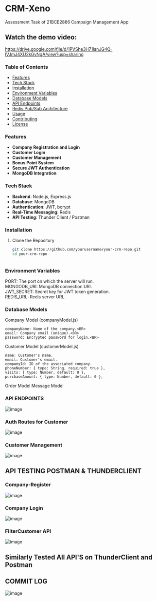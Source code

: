 # CRM-Xeno
Assessment Task of 21BCE2886 Campaign Management App

## Watch the demo video:
https://drive.google.com/file/d/1PVShe3H71lanJG4Q-lVJmJ4XU2kGvNgA/view?usp=sharing

### Table of Contents
- [Features](#features)
- [Tech Stack](#tech-stack)
- [Installation](#installation)
- [Environment Variables](#environment-variables)
- [Database Models](#database-models)
- [API Endpoints](#api-endpoints)
- [Redis Pub/Sub Architecture](#redis-pubsub-architecture)
- [Usage](#usage)
- [Contributing](#contributing)
- [License](#license)

### Features
- **Company Registration and Login**
- **Customer Login**
- **Customer Management**
- **Bonus Point System**
- **Secure JWT Authentication**
- **MongoDB Integration**

### Tech Stack
- **Backend**: Node.js, Express.js
- **Database**: MongoDB
- **Authentication**: JWT, bcrypt
- **Real-Time Messaging**: Redis
- **API Testing**: Thunder Client / Postman

### Installation
1. Clone the Repository
   ```bash
   git clone https://github.com/yourusername/your-crm-repo.git
   cd your-crm-repo



### Environment Variables<BR>
PORT: The port on which the server will run.<BR>
MONGODB_URI: MongoDB connection URI.<BR>
JWT_SECRET: Secret key for JWT token generation.<BR>
REDIS_URL: Redis server URL.<BR>


### Database Models
Company Model (companyModel.js)<BR>

    companyName: Name of the company.<BR>
    email: Company email (unique).<BR>
    password: Encrypted password for login.<BR>

Customer Model (customerModel.js)<BR>

    name: Customer's name.
    email: Customer's email.
    companyId: ID of the associated company.
    phoneNumber: { type: String, required: true },
    visits: { type: Number, default: 0 },
    purchaseAmount: { type: Number, default: 0 },

Order Model
Message Model

### API ENDPOINTS

![image](https://github.com/user-attachments/assets/8eddc3b6-6cd9-406e-a776-8effdff6b304)

### Auth Routes for Customer
![image](https://github.com/user-attachments/assets/137c583a-1696-4827-ba04-8c77ae3ec996)

### Customer Management
![image](https://github.com/user-attachments/assets/a5fee9ba-3d28-4496-993d-4f0c51e0ff75)



## API TESTING POSTMAN & THUNDERCLIENT 

### Company-Register
![image](https://github.com/user-attachments/assets/4f17ad83-139b-4de0-a4b8-55238594bb3e)
### Company Login
![image](https://github.com/user-attachments/assets/9d386862-8356-46cf-94c2-8b02234969ef)




### FilterCustomer API
![image](https://github.com/user-attachments/assets/b84c2d0b-e093-4961-86a9-c31aa8ecdd71)

## Similarly Tested All API'S on ThunderClient and Postman 


## COMMIT LOG 

![image](https://github.com/user-attachments/assets/7ae9cf89-0166-4cc8-a8a2-9f802e190606)

